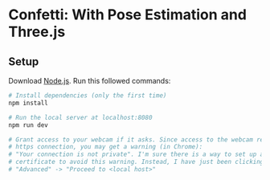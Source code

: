 # Confetti: With Pose Estimation and Three.js

## Setup
Download [Node.js](https://nodejs.org/en/download/).
Run this followed commands:

``` bash
# Install dependencies (only the first time)
npm install

# Run the local server at localhost:8080
npm run dev

# Grant access to your webcam if it asks. Since access to the webcam requires
# https connection, you may get a warning (in Chrome):
# "Your connection is not private". I'm sure there is a way to set up a local
# certificate to avoid this warning. Instead, I have just been clicking
# "Advanced" -> "Proceed to <local host>"
```
